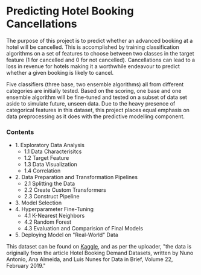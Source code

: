 # Predicting Hotel Booking Cancellations

The purpose of this project is to predict whether an advanced booking at a hotel will be cancelled. This is accomplished by training classification algorithms on a set of features to choose between two classes in the target feature (1 for cancelled and 0 for not cancelled). Cancellations can lead to a loss in revenue for hotels making it a worthwhile endeavour to predict whether a given booking is likely to cancel. 

Five classifiers (three base, two ensemble algorithms) all from different categories are initially tested. Based on the scoring, one base and one ensemble algorithm will be fine-tuned and tested on a subset of data set aside to simulate future, unseen data. Due to the heavy presence of categorical features in this dataset, this project places equal emphasis on data preprocessing as it does with the predictive modelling component.

### Contents

<ul>
  <li>1. Exploratory Data Analysis   
    <ul>
      <li>1.1 Data Characterisitcs</li>
      <li>1.2 Target Feature
      <li>1.3 Data Visualization</li>
      <li>1.4 Correlation</li>
     </ul>
   </li>
   <li>2. Data Preparation and Transformation Pipelines   
     <ul>
      <li>2.1 Splitting the Data</li>
      <li>2.2 Create Custom Transformers</li>
      <li>2.3 Construct Pipeline</li>
     </ul>   
   </li>
   <li>3. Model Selection</li>
   <li>4. Hyperparameter Fine-Tuning   
     <ul>
      <li>4.1 K-Nearest Neighbors</li>
      <li>4.2 Random Forest</li>
      <li>4.3 Evaluation and Comparision of Final Models</li>
     </ul>   
   </li>
   <li>5. Deploying Model on "Real-World" Data</li>
</ul>

This dataset can be found on <a href="https://www.kaggle.com/jessemostipak/hotel-booking-demand">Kaggle</a>, and as per the uploader, "the data is originally from the article Hotel Booking Demand Datasets, written by Nuno Antonio, Ana Almeida, and Luis Nunes for Data in Brief, Volume 22, February 2019."
